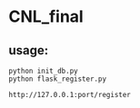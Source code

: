 # CNL_final

## usage:
```
python init_db.py
python flask_register.py
```
```
http://127.0.0.1:port/register
```
